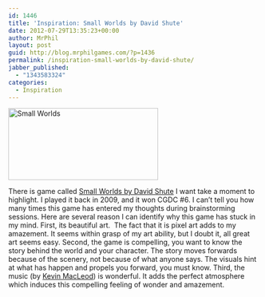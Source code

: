 ```yaml
---
id: 1446
title: 'Inspiration: Small Worlds by David Shute'
date: 2012-07-29T13:35:23+00:00
author: MrPhil
layout: post
guid: http://blog.mrphilgames.com/?p=1436
permalink: /inspiration-small-worlds-by-david-shute/
jabber_published:
  - "1343583324"
categories:
  - Inspiration
---
```

[<img class="aligncenter" title="Small Worlds" src="http://davidshute.files.wordpress.com/2009/10/smallworldstitlesmall.png?w=500" alt="Small Worlds" width="300" height="144" />](http://lackofbanjos.com/games/small-worlds/)
  
There is game called [Small Worlds by David Shute](http://lackofbanjos.com/games/small-worlds/) I want take a moment to highlight. I played it back in 2009, and it won CGDC #6. I can&#8217;t tell you how many times this game has entered my thoughts during brainstorming sessions. Here are several reason I can identify why this game has stuck in my mind. First, its beautiful art.  The fact that it is pixel art adds to my amazement. It seems within grasp of my art ability, but I doubt it, all great art seems easy. Second, the game is compelling, you want to know the story behind the world and your character. The story moves forwards because of the scenery, not because of what anyone says. The visuals hint at what has happen and propels you forward, you must know. Third, the music (by [Kevin MacLeod](http://incompetech.com/)) is wonderful. It adds the perfect atmosphere which induces this compelling feeling of wonder and amazement.